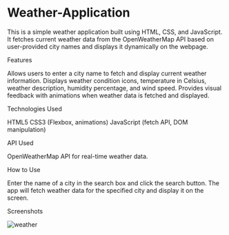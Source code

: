 # Weather-Application
This is a simple weather application built using HTML, CSS, and JavaScript. It fetches current weather data from the OpenWeatherMap API based on user-provided city names and displays it dynamically on the webpage.

Features

Allows users to enter a city name to fetch and display current weather information.
Displays weather condition icons, temperature in Celsius, weather description, humidity percentage, and wind speed.
Provides visual feedback with animations when weather data is fetched and displayed.

Technologies Used

HTML5
CSS3 (Flexbox, animations)
JavaScript (fetch API, DOM manipulation)

API Used

OpenWeatherMap API for real-time weather data.

How to Use

Enter the name of a city in the search box and click the search button.
The app will fetch weather data for the specified city and display it on the screen.

Screenshots

  ![weather](https://github.com/user-attachments/assets/df7f0f9c-bb7b-44cf-819d-a4ce7938cc7a)

